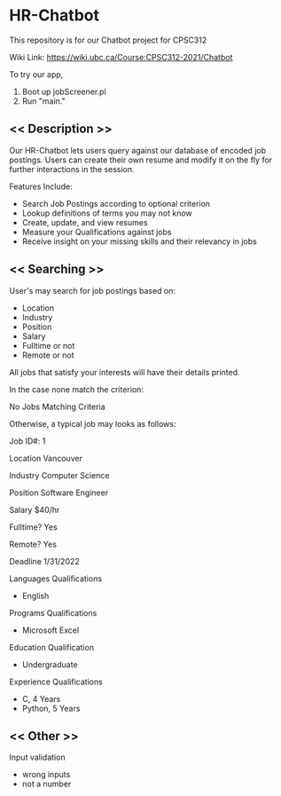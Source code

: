 # HR-Chatbot
This repository is for our Chatbot project for CPSC312

Wiki Link: https://wiki.ubc.ca/Course:CPSC312-2021/Chatbot

To try our app,
1. Boot up jobScreener.pl 
2. Run "main."

<< Description >> 
--
Our HR-Chatbot lets users query against our database of encoded job postings. Users can create their own resume and modify it on the fly for further interactions in the session.

Features Include:
- Search Job Postings according to optional criterion
- Lookup definitions of terms you may not know
- Create, update, and view resumes
- Measure your Qualifications against jobs
- Receive insight on your missing skills and their relevancy in jobs


<< Searching >>
--
User's may search for job postings based on:
- Location
- Industry 
- Position
- Salary
- Fulltime or not
- Remote or not

All jobs that satisfy your interests will have their details printed.

In the case none match the criterion:

No Jobs Matching Criteria 
   
Otherwise, a typical job may looks as follows:

Job ID#:    1

Location    Vancouver

Industry    Computer Science

Position    Software Engineer

Salary      $40/hr

Fulltime?   Yes

Remote?     Yes

Deadline    1/31/2022

Languages   Qualifications 
- English

Programs    Qualifications 
- Microsoft Excel

Education   Qualification  
- Undergraduate

Experience  Qualifications 
- C, 4 Years
- Python, 5 Years


<< Other >>
--
Input validation
- wrong inputs
- not a number 


   
